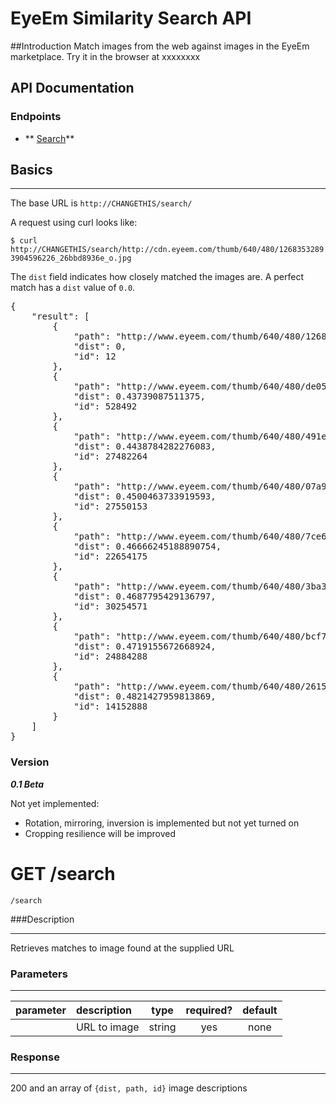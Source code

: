 # EyeEm Similarity Search API

##Introduction
Match images from the web against images in the EyeEm marketplace.  Try it in the browser at xxxxxxxx

## API Documentation
### Endpoints
  * ** [Search](endpoints/similarity_search#files)**

## Basics
***
The base URL is `http://CHANGETHIS/search/`

A request using curl looks like:

`$ curl http://CHANGETHIS/search/http://cdn.eyeem.com/thumb/640/480/12683532893904596226_26bbd8936e_o.jpg`

The ```dist``` field indicates how closely matched the images are. A perfect match has a ```dist``` value of ```0.0```.

<pre>
{
    "result": [
        {
            "path": "http://www.eyeem.com/thumb/640/480/12683532893904596226_26bbd8936e_o.jpg",
            "dist": 0,
            "id": 12
        },
        {
            "path": "http://www.eyeem.com/thumb/640/480/de05a37ae69d9a2a8280ae2c243c2645e2046d2c-1337985253",
            "dist": 0.43739087511375,
            "id": 528492
        },
        {
            "path": "http://www.eyeem.com/thumb/640/480/491e4385482726023f0d60e3e2ba8bfc93c6bf9d-1389497502",
            "dist": 0.4438784282276083,
            "id": 27482264
        },
        {
            "path": "http://www.eyeem.com/thumb/640/480/07a9d6a0c422363f2570c3b973c23a7c6fb131cf-1389573626",
            "dist": 0.4500463733919593,
            "id": 27550153
        },
        {
            "path": "http://www.eyeem.com/thumb/640/480/7ce63ce7a4e355bf98d431d23e9d515b9c0d3f3d-1382519368",
            "dist": 0.46666245188890754,
            "id": 22654175
        },
        {
            "path": "http://www.eyeem.com/thumb/640/480/3ba34f3934d84f8fdcaa306044b33a5c4583c1d2-1392830857",
            "dist": 0.4687795429136797,
            "id": 30254571
        },
        {
            "path": "http://www.eyeem.com/thumb/640/480/bcf73e104a60e046341a45a75d25bc0ae5b2c338-1385909727",
            "dist": 0.4719155672668924,
            "id": 24884288
        },
        {
            "path": "http://www.eyeem.com/thumb/640/480/26151dd2148bebc36c9d64113fb4cc1bb10e7431-1370539530",
            "dist": 0.4821427959813869,
            "id": 14152888
        }
    ]
}
</pre>

### Version
***0.1 Beta***

Not yet implemented:
* Rotation, mirroring, inversion is implemented but not yet turned on
* Cropping resilience will be improved

# GET /search
`/search`

###Description
***
Retrieves matches to image found at the supplied URL

### Parameters
***
|parameter| description| type| required? |default|
|:---------|:--------------|:----------:|:------------:|:------------:|
||URL to image | string | yes | none

### Response
***

200 and an array of ```{dist, path, id}``` image descriptions


